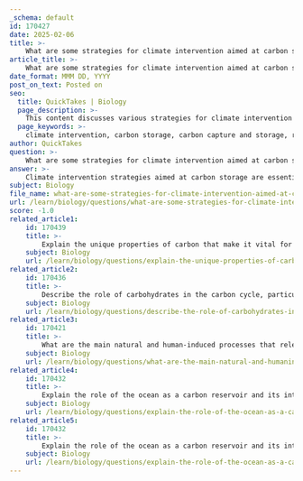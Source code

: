 ```yaml
---
_schema: default
id: 170427
date: 2025-02-06
title: >-
    What are some strategies for climate intervention aimed at carbon storage, and what challenges do they face?
article_title: >-
    What are some strategies for climate intervention aimed at carbon storage, and what challenges do they face?
date_format: MMM DD, YYYY
post_on_text: Posted on
seo:
  title: QuickTakes | Biology
  page_description: >-
    This content discusses various strategies for climate intervention focused on carbon storage, including carbon capture and storage, reforestation, and sustainable agriculture, as well as the challenges these strategies face such as costs, emissions, and public acceptance.
  page_keywords: >-
    climate intervention, carbon storage, carbon capture and storage, reforestation, sustainable agriculture, BECCS, geoengineering, global cooperation, climate change, challenges, emissions, public acceptance, monitoring, ecosystem impacts
author: QuickTakes
question: >-
    What are some strategies for climate intervention aimed at carbon storage, and what challenges do they face?
answer: >-
    Climate intervention strategies aimed at carbon storage are essential for mitigating the impacts of climate change. Here are some key strategies along with the challenges they face:\n\n### Strategies for Climate Intervention\n\n1. **Carbon Capture and Storage (CCS)**:\n   - **Mechanism**: CCS involves capturing carbon dioxide (CO2) emissions from industrial sources, such as power plants, before they enter the atmosphere. The captured CO2 is then transported and stored underground in geological formations, such as depleted oil and gas fields or deep saline aquifers.\n   - **Benefits**: This technology can significantly reduce emissions from large point sources and can be integrated with existing energy infrastructure, facilitating a transition to lower-carbon energy systems.\n\n2. **Reforestation and Afforestation**:\n   - **Mechanism**: Planting trees and restoring forests enhance carbon sequestration, as trees absorb CO2 from the atmosphere. This not only helps in reducing atmospheric carbon but also supports biodiversity and ecosystem health.\n   - **Benefits**: These practices can provide additional benefits such as improved air quality, habitat restoration, and increased resilience to climate impacts.\n\n3. **Promoting Sustainable Agriculture**:\n   - **Mechanism**: Implementing sustainable agricultural practices, such as no-till farming, crop rotation, and organic farming, can enhance soil carbon storage and reduce emissions from farming activities.\n   - **Benefits**: These practices improve soil health and productivity while contributing to carbon sequestration.\n\n4. **Bioenergy with Carbon Capture and Storage (BECCS)**:\n   - **Mechanism**: This approach combines biomass energy production with CCS, capturing the CO2 emitted during biomass combustion and storing it underground.\n   - **Benefits**: BECCS can provide renewable energy while simultaneously reducing atmospheric CO2 levels.\n\n5. **Geoengineering Approaches**:\n   - **Mechanism**: These include techniques aimed at enhancing natural carbon sinks, such as ocean fertilization or direct air capture technologies.\n   - **Benefits**: They have the potential to remove significant amounts of CO2 from the atmosphere.\n\n6. **Global Cooperation**:\n   - **Mechanism**: Climate change is a global issue that requires coordinated efforts across nations. International agreements, such as the Paris Agreement, aim to unite countries in their efforts to reduce carbon emissions and limit global warming.\n   - **Benefits**: Collaborative efforts can lead to shared technologies, funding, and strategies for effective carbon storage.\n\n### Challenges Faced\n\n1. **High Costs**:\n   - Implementing CCS and other carbon storage technologies can be expensive, requiring significant investment in infrastructure and technology development.\n\n2. **Potential Emissions from Mechanisms**:\n   - Some carbon storage methods may inadvertently lead to emissions during the capture, transport, or storage processes, which can undermine their effectiveness.\n\n3. **Public Acceptance**:\n   - There may be resistance from local communities regarding the establishment of carbon storage sites, particularly for underground storage, due to concerns about safety and environmental impacts.\n\n4. **Technical Limitations**:\n   - The effectiveness of CCS and other technologies depends on the availability of suitable geological formations for CO2 storage and the scalability of these technologies.\n\n5. **Long-term Monitoring**:\n   - Ensuring the long-term integrity of carbon storage sites requires ongoing monitoring and management to prevent leaks and ensure that stored CO2 remains sequestered.\n\n6. **Ecosystem Impacts**:\n   - Large-scale reforestation or afforestation efforts can have unintended consequences on local ecosystems, including changes in land use and biodiversity impacts.\n\nIn conclusion, while there are several promising strategies for climate intervention aimed at carbon storage, they face significant challenges that must be addressed to ensure their effectiveness and sustainability in combating climate change.
subject: Biology
file_name: what-are-some-strategies-for-climate-intervention-aimed-at-carbon-storage-and-what-challenges-do-they-face.md
url: /learn/biology/questions/what-are-some-strategies-for-climate-intervention-aimed-at-carbon-storage-and-what-challenges-do-they-face
score: -1.0
related_article1:
    id: 170439
    title: >-
        Explain the unique properties of carbon that make it vital for biological processes.
    subject: Biology
    url: /learn/biology/questions/explain-the-unique-properties-of-carbon-that-make-it-vital-for-biological-processes
related_article2:
    id: 170436
    title: >-
        Describe the role of carbohydrates in the carbon cycle, particularly in photosynthesis.
    subject: Biology
    url: /learn/biology/questions/describe-the-role-of-carbohydrates-in-the-carbon-cycle-particularly-in-photosynthesis
related_article3:
    id: 170421
    title: >-
        What are the main natural and human-induced processes that release carbon into the atmosphere?
    subject: Biology
    url: /learn/biology/questions/what-are-the-main-natural-and-humaninduced-processes-that-release-carbon-into-the-atmosphere
related_article4:
    id: 170432
    title: >-
        Explain the role of the ocean as a carbon reservoir and its interaction with the atmosphere.
    subject: Biology
    url: /learn/biology/questions/explain-the-role-of-the-ocean-as-a-carbon-reservoir-and-its-interaction-with-the-atmosphere
related_article5:
    id: 170432
    title: >-
        Explain the role of the ocean as a carbon reservoir and its interaction with the atmosphere.
    subject: Biology
    url: /learn/biology/questions/explain-the-role-of-the-ocean-as-a-carbon-reservoir-and-its-interaction-with-the-atmosphere
---
```


&nbsp;